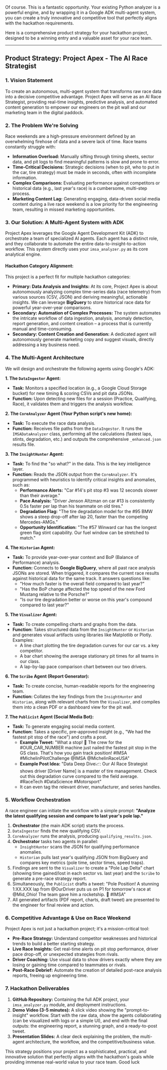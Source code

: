 Of course. This is a fantastic opportunity. Your existing Python analyzer is a powerful engine, and by wrapping it in a Google ADK multi-agent system, you can create a truly innovative and competitive tool that perfectly aligns with the hackathon requirements.

Here is a comprehensive product strategy for your hackathon project, designed to be a winning entry and a valuable asset for your race team.

---

## **Product Strategy: Project Apex - The AI Race Strategist**

### **1. Vision Statement**

To create an autonomous, multi-agent system that transforms raw race data into a decisive competitive advantage. Project Apex will serve as an AI Race Strategist, providing real-time insights, predictive analysis, and automated content generation to empower our engineers on the pit wall and our marketing team in the digital paddock.

### **2. The Problem We're Solving**

Race weekends are a high-pressure environment defined by an overwhelming firehose of data and a severe lack of time. Race teams constantly struggle with:

*   **Information Overload:** Manually sifting through timing sheets, sector data, and pit logs to find meaningful patterns is slow and prone to error.
*   **Time-Critical Decisions:** Strategic decisions (when to pit, who to put in the car, tire strategy) must be made in seconds, often with incomplete information.
*   **Complex Comparisons:** Evaluating performance against competitors or historical data (e.g., last year's race) is a cumbersome, multi-step process.
*   **Marketing Content Lag:** Generating engaging, data-driven social media content during a live race weekend is a low priority for the engineering team, resulting in missed marketing opportunities.

### **3. Our Solution: A Multi-Agent System with ADK**

Project Apex leverages the Google Agent Development Kit (ADK) to orchestrate a team of specialized AI agents. Each agent has a distinct role, and they collaborate to automate the entire data-to-insight-to-action workflow. This system directly uses your `imsa_analyzer.py` as its core analytical engine.

#### **Hackathon Category Alignment:**

This project is a perfect fit for multiple hackathon categories:

*   **Primary: Data Analysis and Insights:** At its core, Project Apex is about autonomously analyzing complex time-series data (race telemetry) from various sources (CSV, JSON) and deriving meaningful, actionable insights. We can leverage **BigQuery** to store historical race data for powerful year-over-year comparisons.
*   **Secondary: Automation of Complex Processes:** The system automates the intricate workflow of data ingestion, analysis, anomaly detection, report generation, and content creation – a process that is currently manual and time-consuming.
*   **Secondary: Content Creation and Generation:** A dedicated agent will autonomously generate marketing copy and suggest visuals, directly addressing a key business need.

### **4. The Multi-Agent Architecture**

We will design and orchestrate the following agents using Google's ADK:

**1. The `DataIngestor` Agent:**
*   **Task:** Monitors a specified location (e.g., a Google Cloud Storage bucket) for new timing & scoring CSVs and pit data JSONs.
*   **Function:** Upon detecting new files for a session (Practice, Qualifying, Race), it validates them and triggers the analysis workflow.

**2. The `CoreAnalyzer` Agent (Your Python script's new home):**
*   **Task:** To execute the race data analysis.
*   **Function:** Receives file paths from the `DataIngestor`. It runs the `IMSADataAnalyzer` class, performing all the calculations (fastest laps, stints, degradation, etc.) and outputs the comprehensive `_enhanced.json` results file.

**3. The `InsightHunter` Agent:**
*   **Task:** To find the "so what?" in the data. This is the key intelligence layer.
*   **Function:** Reads the JSON output from the `CoreAnalyzer`. It's programmed with heuristics to identify critical insights and anomalies, such as:
    *   **Performance Alerts:** "Car #14's pit stop #3 was 12 seconds slower than their average."
    *   **Pace Analysis:** "Driver Jenson Altzman on car #13 is consistently 0.5s faster per lap than his teammate on old tires."
    *   **Degradation Flag:** "The tire degradation model for the #95 BMW shows a steep drop-off after lap 20, faster than the competing Mercedes-AMGs."
    *   **Opportunity Identification:** "The #57 Winward car has the longest green flag stint capability. Our fuel window can be stretched to match."

**4. The `Historian` Agent:**
*   **Task:** To provide year-over-year context and BoP (Balance of Performance) analysis.
*   **Function:** Connects to **Google BigQuery**, where all past race analysis JSONs are stored. When triggered, it compares the current race results against historical data for the same track. It answers questions like:
    *   "How much faster is the overall field compared to last year?"
    *   "Has the BoP change affected the top speed of the new Ford Mustang relative to the Porsche?"
    *   "Is our tire degradation better or worse on this year's compound compared to last year?"

**5. The `Visualizer` Agent:**
*   **Task:** To create compelling charts and graphs from the data.
*   **Function:** Takes structured data from the `InsightHunter` or `Historian` and generates visual artifacts using libraries like Matplotlib or Plotly. Examples:
    *   A line chart plotting the tire degradation curves for our car vs. a key competitor.
    *   A bar chart showing the average stationary pit times for all teams in our class.
    *   A lap-by-lap pace comparison chart between our two drivers.

**6. The `Scribe` Agent (Report Generator):**
*   **Task:** To create concise, human-readable reports for the engineering team.
*   **Function:** Collates the key findings from the `InsightHunter` and `Historian`, along with relevant charts from the `Visualizer`, and compiles them into a clean PDF or a dashboard view for the pit wall.

**7. The `Publicist` Agent (Social Media Bot):**
*   **Task:** To generate engaging social media content.
*   **Function:** Takes a specific, pre-approved insight (e.g., "We had the fastest pit stop of the race") and crafts a post.
    *   **Example Tweet:** "What a stop! 🚀 The crew for the #OUR_CAR_NUMBER machine just nailed the fastest pit stop in the GS class. That's how you gain track position! #IMSA #MichelinPilotChallenge @IMSA @MichelinRaceUSA"
    *   **Example Post Idea:** "Data Deep Dive📈: Our AI Race Strategist shows driver [Driver Name] is a master of tire management. Check out this degradation curve compared to the field average. #RaceTech #DataScience #Motorsport"
    *   It can even tag the relevant driver, manufacturer, and series handles.

### **5. Workflow Orchestration**

A race engineer can initiate the workflow with a simple prompt: **"Analyze the latest qualifying session and compare to last year's pole lap."**

1.  **Orchestrator** (the main ADK script) starts the process.
2.  `DataIngestor` finds the new qualifying CSV.
3.  `CoreAnalyzer` runs the analysis, producing `qualifying_results.json`.
4.  **Orchestrator** tasks two agents in parallel:
    *   `InsightHunter` scans the JSON for qualifying performance anomalies.
    *   `Historian` pulls last year's qualifying JSON from BigQuery and compares key metrics (pole time, sector times, speed traps).
5.  Findings are sent to the `Visualizer` to create a "Pole Lap Delta" chart (showing time gained/lost in each sector vs. last year) and the `Scribe` to generate a pre-race strategy report.
6.  Simultaneously, the `Publicist` drafts a tweet: "Pole Position! A stunning 1:XX.XXX lap from @OurDriver puts us on P1 for tomorrow's race at @Mid_Ohio! The team gave him a rocketship. 🚀 #IMSA"
7.  All generated artifacts (PDF report, charts, draft tweet) are presented to the engineer for final review and action.

### **6. Competitive Advantage & Use on Race Weekend**

Project Apex is not just a hackathon project; it's a mission-critical tool:

*   **Pre-Race Strategy:** Understand competitor weaknesses and historical trends to build a better starting strategy.
*   **Live Race Insights:** Get real-time alerts on pit stop performance, driver pace drop-off, or unexpected strategies from rivals.
*   **Driver Coaching:** Use visual data to show drivers exactly where they are losing or gaining time compared to teammates or rivals.
*   **Post-Race Debrief:** Automate the creation of detailed post-race analysis reports, freeing up engineering time.

### **7. Hackathon Deliverables**

1.  **GitHub Repository:** Containing the full ADK project, your `imsa_analyzer.py` module, and deployment instructions.
2.  **Demo Video (3-5 minutes):** A slick video showing the "prompt-to-insight" workflow. Start with the raw data, show the agents collaborating (can be visualized with logs or a simple UI), and end with the final outputs: the engineering report, a stunning graph, and a ready-to-post tweet.
3.  **Presentation Slides:** A clear deck explaining the problem, the multi-agent architecture, the workflow, and the competitive/business value.

This strategy positions your project as a sophisticated, practical, and innovative solution that perfectly aligns with the hackathon's goals while providing immense real-world value to your race team. Good luck